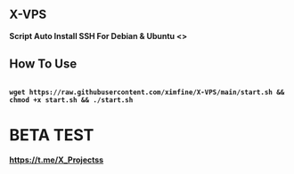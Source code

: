## X-VPS

<b> Script Auto Install SSH For Debian & Ubuntu <\>

## How To Use

```

wget https://raw.githubusercontent.com/ximfine/X-VPS/main/start.sh && chmod +x start.sh && ./start.sh

```
# BETA TEST
https://t.me/X_Projectss
